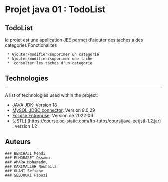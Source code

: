 # Projet java 01 : TodoList
## TodoList
le projet est une application JEE permet d'ajouter des taches a des categories 
Fonctionalites
```
 * Ajouter/modifier/supprimer un categorie
 * Ajouter/modifier/supprimer une tache
 *  consulter les taches d'un categorie

```
## Technologies
***
A list of technologies used within the project:
* [JAVA JDK](https://www.oracle.com/java/technologies/downloads/): Version 18
* [MySQL JDBC connector](https://dev.mysql.com/downloads/windows/installer/8.0.html): Version 8.0.29
* [Eclipse Entreprise](https://www.eclipse.org/downloads/): Version de 2022‑06
* [JSTL] (https://course.oc-static.com/ftp-tutos/cours/java-ee/jstl-1.2.jar) : version 1.2



## Auteurs
    ### BENCHAJI Mehdi
    ### ELMORABET Ossama
    ### AMARA Mohamedou
    ### KARIMALLAH Nouhaila
    ### OUAMI Sefiane
    ### SEDDOUKI Faouzi
   


